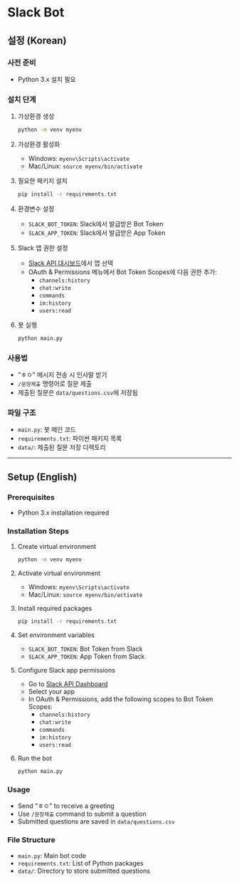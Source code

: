 # Slack Bot

## 설정 (Korean)

### 사전 준비
- Python 3.x 설치 필요

### 설치 단계
1. 가상환경 생성
   ```bash
   python -m venv myenv
   ```

2. 가상환경 활성화
   - Windows: `myenv\Scripts\activate`
   - Mac/Linux: `source myenv/bin/activate`

3. 필요한 패키지 설치
   ```bash
   pip install -r requirements.txt
   ```

4. 환경변수 설정
   - `SLACK_BOT_TOKEN`: Slack에서 발급받은 Bot Token
   - `SLACK_APP_TOKEN`: Slack에서 발급받은 App Token

5. Slack 앱 권한 설정
   - [Slack API 대시보드](https://api.slack.com/apps)에서 앱 선택
   - OAuth & Permissions 메뉴에서 Bot Token Scopes에 다음 권한 추가:
     * `channels:history`
     * `chat:write`
     * `commands`
     * `im:history`
     * `users:read`

6. 봇 실행
   ```bash
   python main.py
   ```

### 사용법
- "ㅎㅇ" 메시지 전송 시 인사말 받기
- `/문장제출` 명령어로 질문 제출
- 제출된 질문은 `data/questions.csv`에 저장됨

### 파일 구조
- `main.py`: 봇 메인 코드
- `requirements.txt`: 파이썬 패키지 목록
- `data/`: 제출된 질문 저장 디렉토리

---

## Setup (English)

### Prerequisites
- Python 3.x installation required

### Installation Steps
1. Create virtual environment
   ```bash
   python -m venv myenv
   ```

2. Activate virtual environment
   - Windows: `myenv\Scripts\activate`
   - Mac/Linux: `source myenv/bin/activate`

3. Install required packages
   ```bash
   pip install -r requirements.txt
   ```

4. Set environment variables
   - `SLACK_BOT_TOKEN`: Bot Token from Slack
   - `SLACK_APP_TOKEN`: App Token from Slack

5. Configure Slack app permissions
   - Go to [Slack API Dashboard](https://api.slack.com/apps)
   - Select your app
   - In OAuth & Permissions, add the following scopes to Bot Token Scopes:
     * `channels:history`
     * `chat:write`
     * `commands`
     * `im:history`
     * `users:read`

6. Run the bot
   ```bash
   python main.py
   ```

### Usage
- Send "ㅎㅇ" to receive a greeting
- Use `/문장제출` command to submit a question
- Submitted questions are saved in `data/questions.csv`

### File Structure
- `main.py`: Main bot code
- `requirements.txt`: List of Python packages
- `data/`: Directory to store submitted questions
